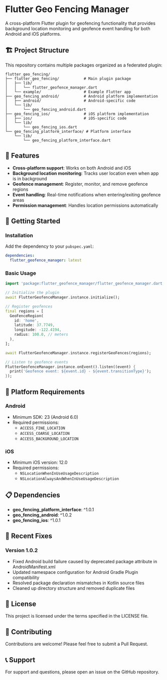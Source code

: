 # Flutter Geo Fencing Manager

A cross-platform Flutter plugin for geofencing functionality that provides background location monitoring and geofence event handling for both Android and iOS platforms.

## 🏗️ Project Structure

This repository contains multiple packages organized as a federated plugin:

```
flutter_geo_fencing/
├── flutter_geo_fencing/           # Main plugin package
│   ├── lib/
│   │   └── flutter_geofence_manager.dart
│   └── example/                   # Example Flutter app
├── geo_fencing_android/           # Android platform implementation
│   ├── android/                   # Android-specific code
│   └── lib/
│       └── geo_fencing_android.dart
├── geo_fencing_ios/               # iOS platform implementation
│   ├── ios/                       # iOS-specific code
│   └── lib/
│       └── geo_fencing_ios.dart
└── geo_fencing_platform_interface/ # Platform interface
    └── lib/
        └── geo_fencing_platform_interface.dart
```

## 📱 Features

- **Cross-platform support**: Works on both Android and iOS
- **Background location monitoring**: Tracks user location even when app is in background
- **Geofence management**: Register, monitor, and remove geofence regions
- **Event handling**: Real-time notifications when entering/exiting geofence areas
- **Permission management**: Handles location permissions automatically

## 🚀 Getting Started

### Installation

Add the dependency to your `pubspec.yaml`:

```yaml
dependencies:
  flutter_geofence_manager: latest
```

### Basic Usage

```dart
import 'package:flutter_geofence_manager/flutter_geofence_manager.dart';

// Initialize the plugin
await FlutterGeofenceManager.instance.initialize();

// Register geofences
final regions = [
  GeoFenceRegion(
    id: 'home',
    latitude: 37.7749,
    longitude: -122.4194,
    radius: 100.0, // meters
  ),
];

await FlutterGeofenceManager.instance.registerGeoFences(regions);

// Listen to geofence events
FlutterGeofenceManager.instance.onEvent().listen((event) {
  print('Geofence event: ${event.id} - ${event.transitionType}');
});
```

## 🔧 Platform Requirements

### Android
- Minimum SDK: 23 (Android 6.0)
- Required permissions:
  - `ACCESS_FINE_LOCATION`
  - `ACCESS_COARSE_LOCATION`
  - `ACCESS_BACKGROUND_LOCATION`

### iOS
- Minimum iOS version: 12.0
- Required permissions:
  - `NSLocationWhenInUseUsageDescription`
  - `NSLocationAlwaysAndWhenInUseUsageDescription`

## 📋 Dependencies

- **geo_fencing_platform_interface**: ^1.0.1
- **geo_fencing_android**: ^1.0.2
- **geo_fencing_ios**: ^1.0.1

## 🐛 Recent Fixes

### Version 1.0.2
- Fixed Android build failure caused by deprecated package attribute in AndroidManifest.xml
- Updated namespace configuration for Android Gradle Plugin compatibility
- Resolved package declaration mismatches in Kotlin source files
- Cleaned up directory structure and removed duplicate files

## 📄 License

This project is licensed under the terms specified in the LICENSE file.

## 🤝 Contributing

Contributions are welcome! Please feel free to submit a Pull Request.

## 📞 Support

For support and questions, please open an issue on the GitHub repository.
